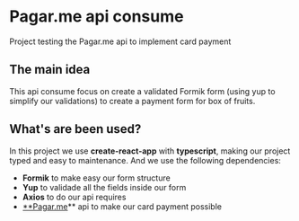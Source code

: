 # Pagar.me api consume
Project testing the Pagar.me api to implement card payment 

## The main idea

This api consume focus on create a validated Formik form (using yup to simplify our validations) to create a payment form for box of fruits.

## What's are been used?

In this project we use **create-react-app** with **typescript**, making our project typed and easy to maintenance. And we use the following dependencies:

- **Formik** to make easy our form structure
- **Yup** to validade all the fields inside our form
- **Axios** to do our api requires
- [**Pagar.me](http://pagar.me)** api to make our card payment possible
